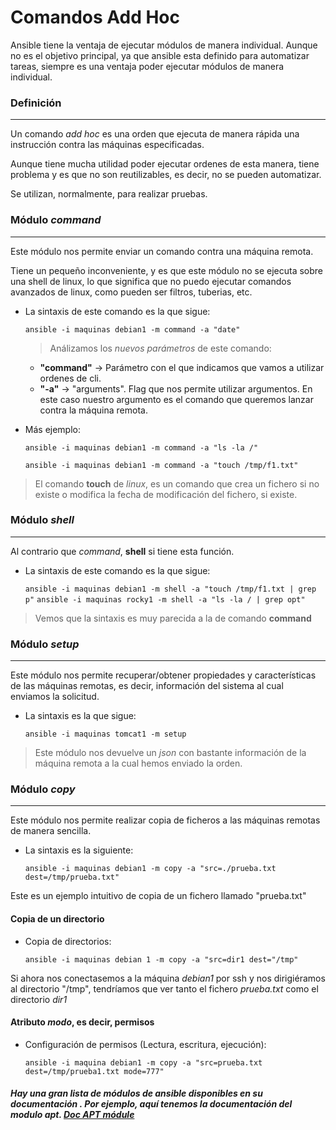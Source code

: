 # Comandos Add Hoc

Ansible tiene la ventaja de ejecutar módulos de manera individual. Aunque no es el objetivo principal, ya que ansible esta definido para automatizar tareas, siempre es una ventaja poder ejecutar módulos de manera individual.

### Definición
-----

Un comando *add hoc*  es una orden que ejecuta de manera rápida una instrucción contra las máquinas especificadas. 

Aunque tiene mucha utilidad poder ejecutar ordenes de esta manera, tiene problema y es que no son reutilizables, es decir, no se pueden automatizar. 

Se utilizan, normalmente, para realizar pruebas. 

### Módulo *command*
-----

Este módulo nos permite enviar un comando contra una máquina remota. 

Tiene un pequeño inconveniente, y es que este módulo no se ejecuta sobre una shell de linux, lo que significa que no puedo ejecutar comandos avanzados de linux, como pueden ser filtros, tuberias, etc. 

- La sintaxis de este comando es la que sigue:

    `ansible -i maquinas debian1 -m command -a "date"`

    > Análizamos los *nuevos parámetros* de este comando: 
    - **"command"** -> Parámetro con el que indicamos que vamos a utilizar ordenes de cli.
    - **"-a"** -> "arguments". Flag que nos permite utilizar argumentos. En este caso nuestro argumento es el comando que queremos lanzar contra la máquina remota. 

- Más ejemplo: 

    `ansible -i maquinas debian1 -m command -a "ls -la /"`

    `ansible -i maquinas debian1 -m command -a "touch /tmp/f1.txt"`

> El comando **touch** de *linux*, es un comando que crea un fichero si no existe o modifica la fecha de modificación del fichero, si existe. 

### Módulo *shell*
-----

Al contrario que *command*, **shell** si tiene esta función.  

- La sintaxis de este comando es la que sigue:

    `ansible -i maquinas debian1 -m shell -a "touch /tmp/f1.txt | grep p"`
    `ansible -i maquinas rocky1 -m shell -a "ls -la / | grep opt"`

> Vemos que la sintaxis es muy parecida a la de comando **command**

### Módulo *setup*
-----

Este módulo nos permite recuperar/obtener propiedades y características de las máquinas remotas, es decir, información del sistema al cual enviamos la solicitud. 

- La sintaxis es la que sigue:

    `ansible -i maquinas tomcat1 -m setup`

> Este módulo nos devuelve un *json* con bastante información de la máquina remota a la cual hemos enviado la orden. 

### Módulo *copy*
-----

Este módulo nos permite realizar copia de ficheros a las máquinas remotas de manera sencilla. 

- La sintaxis es la siguiente:

    `ansible -i maquinas debian1 -m copy -a "src=./prueba.txt dest=/tmp/prueba.txt"`

Este es un ejemplo intuitivo de copia de un fichero llamado "prueba.txt"

#### Copia de un directorio

- Copia de directorios:

    `ansible -i maquinas debian 1 -m copy -a "src=dir1 dest="/tmp"`

Si ahora nos conectasemos a la máquina *debian1* por ssh y nos dirigiéramos al directorio "/tmp", tendríamos que ver tanto el fichero *prueba.txt* como el directorio *dir1*

#### Atributo *modo*, es decir, permisos

- Configuración de permisos (Lectura, escritura, ejecución):

    `ansible -i maquina debian1 -m copy -a "src=prueba.txt dest=/tmp/prueba1.txt mode=777"`

##### Hay una gran lista de módulos de ansible disponibles en su documentación . Por ejemplo, aquí tenemos la documentación del modulo **apt**. [Doc APT módule](https://docs.ansible.com/ansible/latest/collections/ansible/builtin/apt_module.html)







